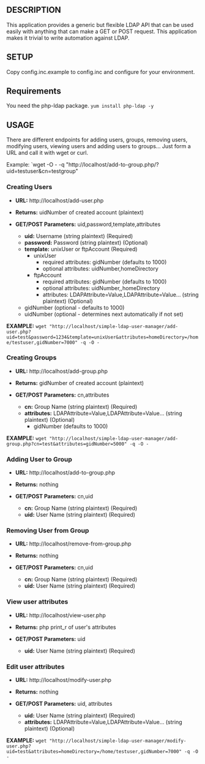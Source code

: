 ## DESCRIPTION
This application provides a generic but flexible LDAP API that can be used
easily with anything that can make a GET or POST request. This application
makes it trivial to write automation against LDAP.


## SETUP
Copy config.inc.example to config.inc and configure for your environment.


## Requirements

You need the php-ldap package. `yum install php-ldap -y`

## USAGE

There are different endpoints for adding users, groups, removing users, modifying users, viewing users and adding users to groups...  Just form a URL and call it with wget or curl.

Example: `wget -O - -q "http://localhost/add-to-group.php/?uid=testuser&cn=testgroup"


### Creating Users
* **URL:** http://localhost/add-user.php
* **Returns:** uidNumber of created account (plaintext)
* **GET/POST Parameters:** uid,password,template,attributes

    * **uid:** Username (string plaintext) (Required)
    * **password:** Password (string plaintext) (Optional)
    * **template:** unixUser or ftpAccount (Required)
        * unixUser
            * required attributes: gidNumber (defaults to 1000)
            * optional attributes: uidNumber,homeDirectory
        * ftpAccount
            * required attributes: gidNumber (defaults to 1000)
            * optional attributes: uidNumber,,homeDirectory
            * attributes: LDAPAttribute=Value,LDAPAttribute=Value... (string plaintext) (Optional)
    * gidNumber (optional - defaults to 1000)
    * uidNumber (optional - determines next automatically if not set)

**EXAMPLE:** `wget "http://localhost/simple-ldap-user-manager/add-user.php?uid=test&password=1234&template=unixUser&attributes=homeDirectory=/home/testuser,gidNumber=7000" -q -O -`

### Creating Groups
* **URL:** http://localhost/add-group.php
* **Returns:** gidNumber of created account (plaintext)
* **GET/POST Parameters:** cn,attributes

    * **cn:** Group Name (string plaintext) (Required)
    * **attributes:** LDAPAttribute=Value,LDAPAttribute=Value... (string plaintext) (Optional)
        * gidNumber (defaults to 1000)

**EXAMPLE:** `wget "http://localhost/simple-ldap-user-manager/add-group.php?cn=test&attributes=gidNumber=5000" -q -O -`


### Adding User to Group #
* **URL:** http://localhost/add-to-group.php
* **Returns:** nothing
* **GET/POST Parameters:** cn,uid

    * **cn:** Group Name (string plaintext) (Required)
    * **uid:** User Name (string plaintext) (Required)


### Removing User from Group
* **URL:** http://localhost/remove-from-group.php
* **Returns:** nothing
* **GET/POST Parameters:**  cn,uid

    * **cn:** Group Name (string plaintext) (Required)
    * **uid:** User Name (string plaintext) (Required)


### View user attributes
* **URL:** http://localhost/view-user.php
* **Returns:** php print_r of user's attributes
* **GET/POST Parameters:**  uid

    * **uid:** User Name (string plaintext) (Required)

### Edit user attributes
* **URL:** http://localhost/modify-user.php
* **Returns:** nothing
* **GET/POST Parameters:**  uid, attributes

    * **uid:** User Name (string plaintext) (Required)
    * **attributes:** LDAPAttribute=Value,LDAPAttribute=Value... (string plaintext) (Optional)

**EXAMPLE:** `wget "http://localhost/simple-ldap-user-manager/modify-user.php?uid=test&attributes=homeDirectory=/home/testuser,gidNumber=7000" -q -O -`

